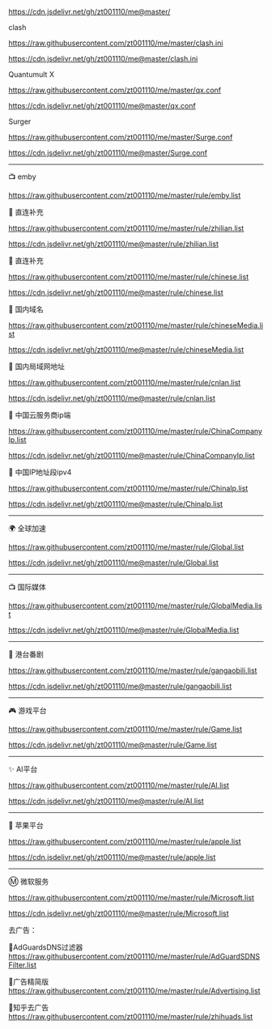 
https://cdn.jsdelivr.net/gh/zt001110/me@master/

clash

https://raw.githubusercontent.com/zt001110/me/master/clash.ini

https://cdn.jsdelivr.net/gh/zt001110/me@master/clash.ini

Quantumult X

https://raw.githubusercontent.com/zt001110/me/master/qx.conf

https://cdn.jsdelivr.net/gh/zt001110/me@master/qx.conf

Surger

https://raw.githubusercontent.com/zt001110/me/master/Surge.conf

https://cdn.jsdelivr.net/gh/zt001110/me@master/Surge.conf

---------------------------------------------------------------------------------------
📺 emby

https://raw.githubusercontent.com/zt001110/me/master/rule/emby.list

🎯 直连补充

https://raw.githubusercontent.com/zt001110/me/master/rule/zhilian.list

https://cdn.jsdelivr.net/gh/zt001110/me@master/rule/zhilian.list

🎯 直连补充

https://raw.githubusercontent.com/zt001110/me/master/rule/chinese.list

https://cdn.jsdelivr.net/gh/zt001110/me@master/rule/chinese.list

🎯 国内域名

https://raw.githubusercontent.com/zt001110/me/master/rule/chineseMedia.list

https://cdn.jsdelivr.net/gh/zt001110/me@master/rule/chineseMedia.list

🎯 国内局域网地址

https://raw.githubusercontent.com/zt001110/me/master/rule/cnlan.list

https://cdn.jsdelivr.net/gh/zt001110/me@master/rule/cnlan.list

🎯 中国云服务商ip端

https://raw.githubusercontent.com/zt001110/me/master/rule/ChinaCompanyIp.list

https://cdn.jsdelivr.net/gh/zt001110/me@master/rule/ChinaCompanyIp.list

🎯 中国IP地址段ipv4

https://raw.githubusercontent.com/zt001110/me/master/rule/ChinaIp.list

https://cdn.jsdelivr.net/gh/zt001110/me@master/rule/ChinaIp.list

---------------------------------------------------------------------------------------

🌍 全球加速

https://raw.githubusercontent.com/zt001110/me/master/rule/Global.list

https://cdn.jsdelivr.net/gh/zt001110/me@master/rule/Global.list

---------------------------------------------------------------------------------------

📺 国际媒体

https://raw.githubusercontent.com/zt001110/me/master/rule/GlobalMedia.list

https://cdn.jsdelivr.net/gh/zt001110/me@master/rule/GlobalMedia.list

---------------------------------------------------------------------------------------

🎥 港台番剧

https://raw.githubusercontent.com/zt001110/me/master/rule/gangaobili.list

https://cdn.jsdelivr.net/gh/zt001110/me@master/rule/gangaobili.list

---------------------------------------------------------------------------------------

🎮 游戏平台

https://raw.githubusercontent.com/zt001110/me/master/rule/Game.list

https://cdn.jsdelivr.net/gh/zt001110/me@master/rule/Game.list

---------------------------------------------------------------------------------------

✨ AI平台

https://raw.githubusercontent.com/zt001110/me/master/rule/AI.list

https://cdn.jsdelivr.net/gh/zt001110/me@master/rule/AI.list

---------------------------------------------------------------------------------------

🍎 苹果平台

https://raw.githubusercontent.com/zt001110/me/master/rule/apple.list

https://cdn.jsdelivr.net/gh/zt001110/me@master/rule/apple.list

---------------------------------------------------------------------------------------

Ⓜ️ 微软服务

https://raw.githubusercontent.com/zt001110/me/master/rule/Microsoft.list

https://cdn.jsdelivr.net/gh/zt001110/me@master/rule/Microsoft.list

去广告：

🛑AdGuardsDNS过滤器 https://raw.githubusercontent.com/zt001110/me/master/rule/AdGuardSDNSFilter.list

🛑广告精简版 https://raw.githubusercontent.com/zt001110/me/master/rule/Advertising.list

🛑知乎去广告 https://raw.githubusercontent.com/zt001110/me/master/rule/zhihuads.list


